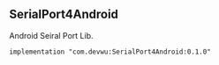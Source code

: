 ## SerialPort4Android

Android Seiral Port Lib.

```
implementation "com.devwu:SerialPort4Android:0.1.0"
```

